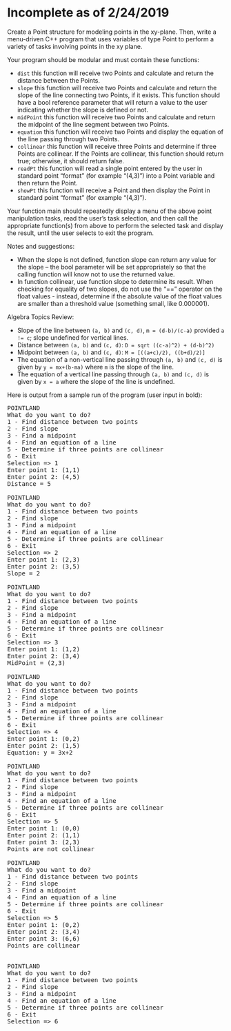 Incomplete as of 2/24/2019
===


Create a Point structure for modeling points in the xy-plane. Then, write a menu-driven C++ program that uses variables of type  Point to perform a variety of tasks involving points in the xy plane. 

Your program should be modular and must contain these functions:

- `dist` this function will receive two Points and calculate and return the distance between the Points.
- `slope` this function will receive two Points and calculate and return the slope of the line connecting two Points, if it exists. This function should have a bool reference parameter that will return a value to the user indicating whether the slope is defined or not.
- `midPoint` this function will receive two Points and calculate and return the midpoint of the line segment between two Points.
- `equation` this function will receive two Points and display the equation of the line passing through two Points.
- `collinear` this function will receive three Points and determine if three Points are collinear. If the Points are collinear, this function should return true; otherwise, it should return false. 
- `readPt` this function will read a single point entered by the user in standard point “format” (for example “(4,3)”) into a Point variable and then return the Point.
- `showPt` this function will receive a Point and then display the Point in standard point “format” (for example “(4,3)”).


Your function main should repeatedly display a menu of the above point manipulation tasks, read the user’s task selection, and then call the appropriate function(s) from above to perform the selected task and display the result, until the user selects to exit the program.

Notes and suggestions:

- When the slope is not defined, function slope can return any value for the slope – the bool parameter will be set appropriately so that the calling function will know not to use the returned value.
- In function collinear, use function slope to determine its result. When checking for equality of two slopes, do not use the “==” operator on the float values - instead, determine if the absolute value of the float values are smaller than a threshold value (something small, like 0.000001).


Algebra Topics Review:

- Slope of the line between `(a, b)` and `(c, d)`, `m = (d-b)/(c-a)` provided `a != c`; slope undefined for vertical lines.
- Distance between `(a, b)` and `(c, d)`: `D = sqrt ((c-a)^2) + (d-b)^2)`
- Midpoint between `(a, b)` and `(c, d)`: `M = [((a+c)/2), ((b+d)/2)]`
- The equation of a non-vertical line passing through `(a, b)` and `(c, d)` is given by `y = mx+(b-ma)` where `m` is the slope of the line.
- The equation of a vertical line passing through `(a, b)` and `(c, d)` is given by `x = a` where the slope of the line is undefined.

Here is output from a sample run of the program (user input in bold):

<pre>POINTLAND
What do you want to do?
1 - Find distance between two points
2 - Find slope
3 - Find a midpoint
4 - Find an equation of a line
5 - Determine if three points are collinear
6 - Exit
Selection => 1
Enter point 1: (1,1)
Enter point 2: (4,5)
Distance = 5

POINTLAND
What do you want to do?
1 - Find distance between two points
2 - Find slope
3 - Find a midpoint
4 - Find an equation of a line
5 - Determine if three points are collinear
6 - Exit
Selection => 2
Enter point 1: (2,3)
Enter point 2: (3,5)
Slope = 2

POINTLAND
What do you want to do?
1 - Find distance between two points
2 - Find slope
3 - Find a midpoint
4 - Find an equation of a line
5 - Determine if three points are collinear
6 - Exit
Selection => 3
Enter point 1: (1,2)
Enter point 2: (3,4)
MidPoint = (2,3)

POINTLAND
What do you want to do?
1 - Find distance between two points
2 - Find slope
3 - Find a midpoint
4 - Find an equation of a line
5 - Determine if three points are collinear
6 - Exit
Selection => 4
Enter point 1: (0,2)
Enter point 2: (1,5)
Equation: y = 3x+2

POINTLAND
What do you want to do?
1 - Find distance between two points
2 - Find slope
3 - Find a midpoint
4 - Find an equation of a line
5 - Determine if three points are collinear
6 - Exit
Selection => 5
Enter point 1: (0,0)
Enter point 2: (1,1)
Enter point 3: (2,3)
Points are not collinear

POINTLAND
What do you want to do?
1 - Find distance between two points
2 - Find slope
3 - Find a midpoint
4 - Find an equation of a line
5 - Determine if three points are collinear
6 - Exit
Selection => 5
Enter point 1: (0,2)
Enter point 2: (3,4)
Enter point 3: (6,6)
Points are collinear


POINTLAND
What do you want to do?
1 - Find distance between two points
2 - Find slope
3 - Find a midpoint
4 - Find an equation of a line
5 - Determine if three points are collinear
6 - Exit
Selection => 6</pre>
